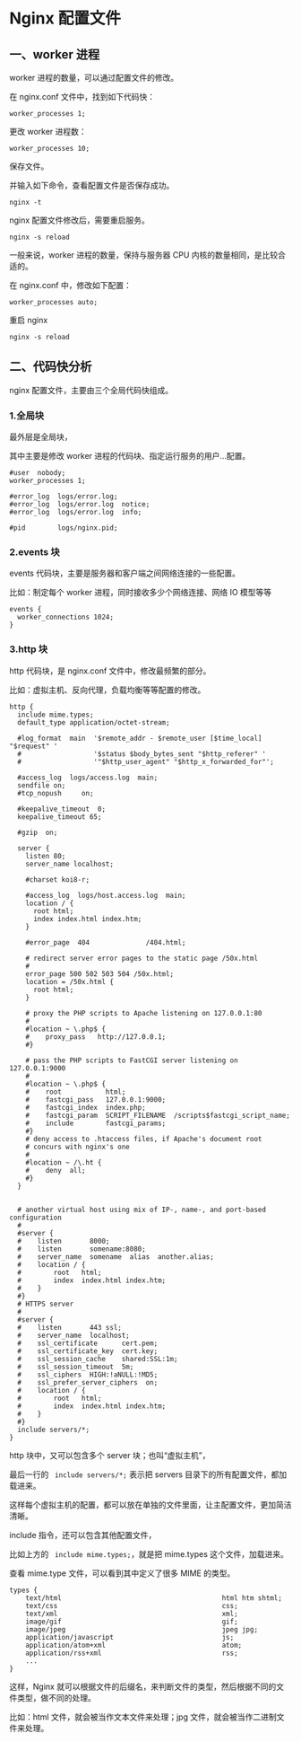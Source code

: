 # Nginx 配置文件

## 一、worker 进程

worker 进程的数量，可以通过配置文件的修改。

在 nginx.conf 文件中，找到如下代码快：

```nginx
worker_processes 1;
```

更改 worker 进程数：

```nginx
worker_processes 10;
```

保存文件。

并输入如下命令，查看配置文件是否保存成功。

```shell
nginx -t
```

nginx 配置文件修改后，需要重启服务。

```shell
nginx -s reload
```

一般来说，worker 进程的数量，保持与服务器 CPU 内核的数量相同，是比较合适的。

在 nginx.conf 中，修改如下配置：

```nginx
worker_processes auto;
```

重启 nginx

```shell
nginx -s reload
```

## 二、代码快分析

nginx 配置文件，主要由三个全局代码快组成。

### 1.全局块

最外层是全局块，

其中主要是修改 worker 进程的代码块、指定运行服务的用户...配置。

```nginx
#user  nobody;
worker_processes 1;

#error_log  logs/error.log;
#error_log  logs/error.log  notice;
#error_log  logs/error.log  info;

#pid        logs/nginx.pid;
```

### 2.events 块

events 代码块，主要是服务器和客户端之间网络连接的一些配置。

比如：制定每个 worker 进程，同时接收多少个网络连接、网络 IO 模型等等

```nginx
events {
  worker_connections 1024;
}
```

### 3.http 块

http 代码块，是 nginx.conf 文件中，修改最频繁的部分。

比如：虚拟主机、反向代理，负载均衡等等配置的修改。

```nginx
http {
  include mime.types;
  default_type application/octet-stream;

  #log_format  main  '$remote_addr - $remote_user [$time_local] "$request" '
  #                  '$status $body_bytes_sent "$http_referer" '
  #                  '"$http_user_agent" "$http_x_forwarded_for"';

  #access_log  logs/access.log  main;
  sendfile on;
  #tcp_nopush     on;

  #keepalive_timeout  0;
  keepalive_timeout 65;

  #gzip  on;

  server {
    listen 80;
    server_name localhost;

    #charset koi8-r;

    #access_log  logs/host.access.log  main;
    location / {
      root html;
      index index.html index.htm;
    }

    #error_page  404              /404.html;

    # redirect server error pages to the static page /50x.html
    #
    error_page 500 502 503 504 /50x.html;
    location = /50x.html {
      root html;
    }

    # proxy the PHP scripts to Apache listening on 127.0.0.1:80
    #
    #location ~ \.php$ {
    #    proxy_pass   http://127.0.0.1;
    #}

    # pass the PHP scripts to FastCGI server listening on 127.0.0.1:9000
    #
    #location ~ \.php$ {
    #    root           html;
    #    fastcgi_pass   127.0.0.1:9000;
    #    fastcgi_index  index.php;
    #    fastcgi_param  SCRIPT_FILENAME  /scripts$fastcgi_script_name;
    #    include        fastcgi_params;
    #}
    # deny access to .htaccess files, if Apache's document root
    # concurs with nginx's one
    #
    #location ~ /\.ht {
    #    deny  all;
    #}
  }


  # another virtual host using mix of IP-, name-, and port-based configuration
  #
  #server {
  #    listen       8000;
  #    listen       somename:8080;
  #    server_name  somename  alias  another.alias;
  #    location / {
  #        root   html;
  #        index  index.html index.htm;
  #    }
  #}
  # HTTPS server
  #
  #server {
  #    listen       443 ssl;
  #    server_name  localhost;
  #    ssl_certificate      cert.pem;
  #    ssl_certificate_key  cert.key;
  #    ssl_session_cache    shared:SSL:1m;
  #    ssl_session_timeout  5m;
  #    ssl_ciphers  HIGH:!aNULL:!MD5;
  #    ssl_prefer_server_ciphers  on;
  #    location / {
  #        root   html;
  #        index  index.html index.htm;
  #    }
  #}
  include servers/*;
}
```

http 块中，又可以包含多个 server 块；也叫“虚拟主机”，

最后一行的 ` include servers/*;` 表示把 servers 目录下的所有配置文件，都加载进来。

这样每个虚拟主机的配置，都可以放在单独的文件里面，让主配置文件，更加简洁清晰。

include 指令，还可以包含其他配置文件，

比如上方的 ` include mime.types;`，就是把 mime.types 这个文件，加载进来。

查看 mime.type 文件，可以看到其中定义了很多 MIME 的类型。

```nginx
types {
    text/html                                        html htm shtml;
    text/css                                         css;
    text/xml                                         xml;
    image/gif                                        gif;
    image/jpeg                                       jpeg jpg;
    application/javascript                           js;
    application/atom+xml                             atom;
    application/rss+xml                              rss;
    ...
}
```

这样，Nginx 就可以根据文件的后缀名，来判断文件的类型，然后根据不同的文件类型，做不同的处理。

比如：html 文件，就会被当作文本文件来处理；jpg 文件，就会被当作二进制文件来处理。
